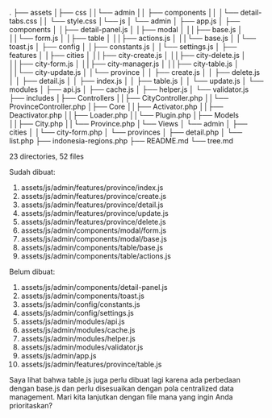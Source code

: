 .
├── assets
│├── css
││└── admin
││    ├── components
││    │└── detail-tabs.css
││    └── style.css
│└── js
│    └── admin
│        ├── app.js
│        ├── components
│        │├── detail-panel.js
│        │├── modal
│        ││├── base.js
│        ││└── form.js
│        │├── table
│        ││├── actions.js
│        ││└── base.js
│        │└── toast.js
│        ├── config
│        │├── constants.js
│        │└── settings.js
│        ├── features
│        │├── cities
│        ││├── city-create.js
│        ││├── city-delete.js
│        ││├── city-form.js
│        ││├── city-manager.js
│        ││├── city-table.js
│        ││└── city-update.js
│        │└── province
│        │    ├── create.js
│        │    ├── delete.js
│        │    ├── detail.js
│        │    ├── index.js
│        │    ├── table.js
│        │    └── update.js
│        └── modules
│            ├── api.js
│            ├── cache.js
│            ├── helper.js
│            └── validator.js
├── includes
│├── Controllers
││├── CityController.php
││└── ProvinceController.php
│├── Core
││├── Activator.php
││├── Deactivator.php
││├── Loader.php
││└── Plugin.php
│├── Models
││├── City.php
││└── Province.php
│└── Views
│    └── admin
│        ├── cities
│        │└── city-form.php
│        └── provinces
│            ├── detail.php
│            └── list.php
├── indonesia-regions.php
├── README.md
└── tree.md

23 directories, 52 files

Sudah dibuat:
1. assets/js/admin/features/province/index.js
2. assets/js/admin/features/province/create.js
3. assets/js/admin/features/province/detail.js
4. assets/js/admin/features/province/update.js
5. assets/js/admin/features/province/delete.js
6. assets/js/admin/components/modal/form.js
7. assets/js/admin/components/modal/base.js
8. assets/js/admin/components/table/base.js
9. assets/js/admin/components/table/actions.js

Belum dibuat:
1. assets/js/admin/components/detail-panel.js
2. assets/js/admin/components/toast.js
3. assets/js/admin/config/constants.js
4. assets/js/admin/config/settings.js
5. assets/js/admin/modules/api.js
6. assets/js/admin/modules/cache.js
7. assets/js/admin/modules/helper.js
8. assets/js/admin/modules/validator.js
9. assets/js/admin/app.js
10. assets/js/admin/features/province/table.js

Saya lihat bahwa table.js juga perlu dibuat lagi karena ada perbedaan dengan base.js dan perlu disesuaikan dengan pola centralized data management. Mari kita lanjutkan dengan file mana yang ingin Anda prioritaskan?
